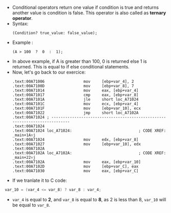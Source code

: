 - Conditional operators return one value if condition is true and returns another value is condition is false. This operator is also called as **ternary operator**.
- Syntax:
  ```
  (Condition? true_value: false_value);
  ```
- Example :
  ```
  (A > 100  ?  0  :  1);
  ```
- In above example, if A is greater than 100, 0 is returned else 1 is returned. This is equal to if else conditional statements.
- Now, let's go back to our exercice:
  ```assembly
  .text:00A71006                 mov     [ebp+var_4], 2
  .text:00A7100D                 mov     [ebp+var_8], 7
  .text:00A71014                 mov     eax, [ebp+var_4]
  .text:00A71017                 cmp     eax, [ebp+var_8]
  .text:00A7101A                 jle     short loc_A71024
  .text:00A7101C                 mov     ecx, [ebp+var_4]
  .text:00A7101F                 mov     [ebp+var_10], ecx
  .text:00A71022                 jmp     short loc_A7102A
  .text:00A71024 ; ---------------------------------------------------------------------------
  .text:00A71024
  .text:00A71024 loc_A71024:                             ; CODE XREF: _main+1A↑j
  .text:00A71024                 mov     edx, [ebp+var_8]
  .text:00A71027                 mov     [ebp+var_10], edx
  .text:00A7102A
  .text:00A7102A loc_A7102A:                             ; CODE XREF: _main+22↑j
  .text:00A7102A                 mov     eax, [ebp+var_10]
  .text:00A7102D                 mov     [ebp+var_C], eax
  .text:00A71030                 mov     eax, [ebp+var_C]
  ```
- If we tranlate it to C code:

```c
var_10 = (var_4 <= var_8) ? var_8 : var_4;
```

- `var_4` is equal to **2**, and `var_8` is equal to **8**, as 2 is less than 8, `var_10` will be equal to `var_8`.

